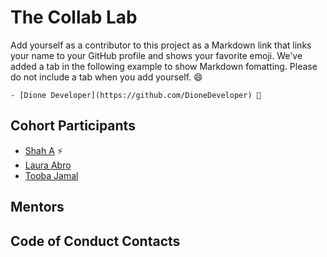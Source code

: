 # The Collab Lab

Add yourself as a contributor to this project as a Markdown link that links your name to your GitHub profile and shows your favorite emoji. We've added a tab in the following example to show Markdown fomatting. Please do not include a tab when you add yourself. 😄

    - [Dione Developer](https://github.com/DioneDeveloper) 💅

## Cohort Participants

- [Shah A](https://github.com/Shahx95) ⚡
- [Laura Abro](https://github.com/labrocadabro/)
- [Tooba Jamal](https://github.com/ToobaJamal)

## Mentors

## Code of Conduct Contacts

